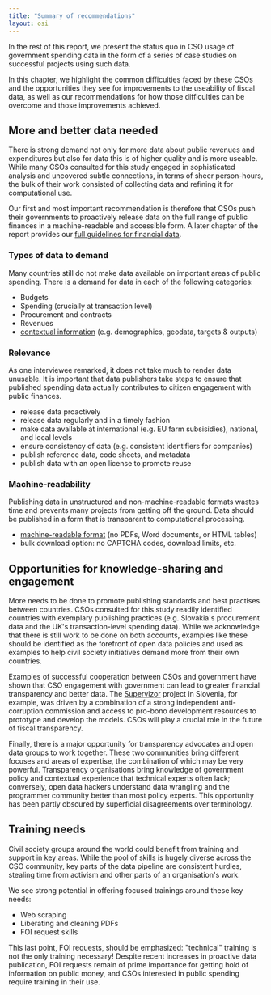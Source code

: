 ```yaml
---
title: "Summary of recommendations"
layout: osi
---
```


In the rest of this report, we present the status quo in CSO usage of government spending data in the form of a series of case studies on successful projects using such data.

In this chapter, we highlight the common difficulties faced by these CSOs and the opportunities they see for improvements to the useability of fiscal data, as well as our recommendations for how those difficulties can be overcome and those improvements achieved.

## More and better data needed

There is strong demand not only for more data about public revenues and expenditures but also for data this is of higher quality and is more useable. While many CSOs consulted for this study engaged in sophisticated analysis and uncovered subtle connections, in terms of sheer person-hours, the bulk of their work consisted of collecting data and refining it for computational use.

Our first and most important recommendation is therefore that CSOs push their governments to proactively release data on the full range of public finances in a machine-readable and accessible form. A later chapter of the report provides our [full guidelines for financial data](../appendix/open-budgets-open-data/).

### Types of data to demand

Many countries still do not make data available on important areas of public spending. There is a demand for data in each of the following categories:

* Budgets
* Spending (crucially at transaction level)
* Procurement and contracts
* Revenues
* [contextual information](../appendix/other-handy-datasets/) (e.g. demographics, geodata, targets &amp; outputs)

### Relevance

As one interviewee remarked, it does not take much to render data unusable. It is important that data publishers take steps to ensure that published spending data actually contributes to citizen engagement with public finances.

* release data proactively
* release data regularly and in a timely fashion 
* make data available at international (e.g. EU farm subsisidies), national, and local levels
* ensure consistency of data (e.g. consistent identifiers for companies)
* publish reference data, code sheets, and metadata
* publish data with an open license to promote reuse

### Machine-readability

Publishing data in unstructured and non-machine-readable formats wastes time and prevents many projects from getting off the ground. Data should be published in a form that is transparent to computational processing.

* [machine-readable format](../appendix/machinreadfaq) (no PDFs, Word documents, or HTML tables)
* bulk download option: no CAPTCHA codes, download limits, etc.


## Opportunities for knowledge-sharing and engagement

More needs to be done to promote publishing standards and best practises between countries. CSOs consulted for this study readily identified countries with exemplary publishing practices (e.g. Slovakia's procurement data and the UK's transaction-level spending data). While we acknowledge that there is still work to be done on both accounts, examples like these should be identified as the forefront of open data policies and used as examples to help civil society initiatives demand more from their own countries.

Examples of successful cooperation between CSOs and government have shown that CSO engagement with government can lead to greater financial transparency and better data. The [Supervizor](https://www.kpk-rs.si/en/project-transparency/supervizor-73) project in Slovenia, for example, was driven by a combination of a strong independent anti-corruption commission and access to pro-bono development resources to prototype and develop the models. CSOs will play a crucial role in the future of fiscal transparency.

Finally, there is a major opportunity for transparency advocates and open data groups to work together. These two communities bring different focuses and areas of expertise, the combination of which may be very powerful. Transparency organisations bring knowledge of government policy and contextual experience that technical experts often lack; conversely, open data hackers understand data wrangling and the programmer community better than most policy experts. This opportunity has been partly obscured by superficial disagreements over terminology.


## Training needs

Civil society groups around the world could benefit from training and support in key areas. While the pool of skills is hugely diverse across the CSO community, key parts of the data pipeline are consistent hurdles, stealing time from activism and other parts of an organisation's work.

We see strong potential in offering focused trainings around these key needs:

* Web scraping
* Liberating and cleaning PDFs
* FOI request skills

This last point, FOI requests, should be emphasized: "technical" training is not the only training necessary! Despite recent increases in proactive data publication, FOI requests remain of prime importance for getting hold of information on public money, and CSOs interested in public spending require training in their use.

